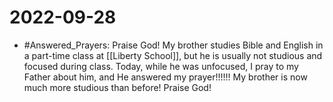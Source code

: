 # 2022-09-28
- #Answered_Prayers: Praise God! My brother studies Bible and English in a part-time class at [[Liberty School]], but he is usually not studious and focused during class. Today, while he was unfocused, I pray to my Father about him, and He answered my prayer!!!!!! My brother is now much more studious than before! Praise God!